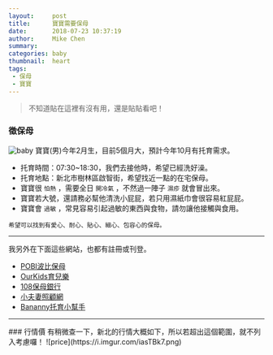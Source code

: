 ```yaml
---
layout:     post
title:      寶寶需要保母
date:       2018-07-23 10:37:19
author:     Mike Chen
summary:    
categories: baby
thumbnail:  heart
tags:
 - 保母
 - 寶寶
---
```



> 不知道貼在這裡有沒有用，還是貼貼看吧！


### 徵保母
![baby](https://lh3.googleusercontent.com/e3AyX82youRT05c5CffFNCd5hTMiqiyaY7oavEblg174Jr2oZjcEnA_ASEEzETHQokP8qj5Ez6pa771yT4WejZI611rahgiApBZRWknJ8ngeN2cbONTPdMHfJFqwsaJmzZvP9FGTGzGEAQcD2hDXXAgrUypyde9dsZFYzXUDjVZrzrrnDu-ppIaE7Oh2KWvEQJ-iTemrnRIZcMHsr05bVxS9XmhescnTs6aYH6WujLcadElUULjORdZTBDEjNV2QGn51pLok8Nx52j8CEXmW7ILJdQBiGkJRVA0TEHJ9z4u9OPgZ8bHBkjoCupo1Eba2li9TGdm8VCKcykOOwRn5ojRWNTeTOSKILbefCKgvIEZDCetlQyJgQ_ys1SQKXhWCE6FXZxeRXHotIFYMy8jwbowzKedURhb0bOz4RZ0h30LfWz1qwUvPI_LaJHtREjdC4l1u7soGs9HjtDYOuLBw7Iy4ejOiDDVXQ0QDXBJez0q8BH3H22NbuavCscHcGhucBav2B5J8DHaI3EL87azTq4j2JXYBZMWUQ88CFZBYFyWKbFAPH2-54AVKkAlqzTTw8_5JA2ldjjy1jHA6PdxIeFFScFZp5x8v5J581-18=w1099-h618-no)
寶寶(男)今年2月生，目前5個月大，預計今年10月有托育需求。
* 托育時間：07:30~18:30，我們去接他時，希望已經洗好澡。
* 托育地點：新北市樹林區啟智街，希望找近一點的在宅保母。
* 寶寶很 `怕熱` ，需要全日 `開冷氣` ，不然過一陣子 `濕疹` 就會冒出來。
* 寶寶若大號，還請務必幫他清洗小屁屁，若只用濕紙巾會很容易紅屁屁。
* 寶寶會 `過敏` ，常見容易引起過敏的東西與食物，請勿讓他接觸與食用。


```
希望可以找到有愛心、耐心、貼心、細心、包容心的保母。
```

<hr>
我另外在下面這些網站，也都有註冊或刊登。

* [POBI波比保母](https://pobi.com.tw/)
* [OurKids育兒樂](http://www.ourkids.com.tw/nanny/NannyList.asp?NannyType=1)
* [108保母銀行](http://www.108.com.tw/)
* [小夫妻照顧網](http://457.com.tw/work_detail.php?id=60228)
* [Bananny托育小幫手](https://bananny.co/billboards/5197)

<hr>
### 行情價
有稍微查一下，新北的行情大概如下，所以若超出這個範圍，就不列入考慮囉！
![price](https://i.imgur.com/iasTBk7.png)